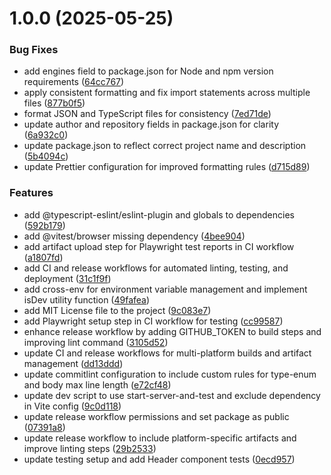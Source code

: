 # 1.0.0 (2025-05-25)

### Bug Fixes

- add engines field to package.json for Node and npm version requirements ([64cc767](https://github.com/BrainerVirus/electron-react-template/commit/64cc767c9449a14a1e0a6fb42546ee266dc2c703))
- apply consistent formatting and fix import statements across multiple files ([877b0f5](https://github.com/BrainerVirus/electron-react-template/commit/877b0f5cf822dfe9bf0e7c135e64f87966c44fa1))
- format JSON and TypeScript files for consistency ([7ed71de](https://github.com/BrainerVirus/electron-react-template/commit/7ed71dec753db4a35cb3f1636f2f7c1459054bb1))
- update author and repository fields in package.json for clarity ([6a932c0](https://github.com/BrainerVirus/electron-react-template/commit/6a932c05399040de849fc8fbd5e750621b6e35d7))
- update package.json to reflect correct project name and description ([5b4094c](https://github.com/BrainerVirus/electron-react-template/commit/5b4094c0a5af7e24af18d5635f59963f72bf56aa))
- update Prettier configuration for improved formatting rules ([d715d89](https://github.com/BrainerVirus/electron-react-template/commit/d715d89b2a0ed4df15e87405fbec747a3f2fd415))

### Features

- add @typescript-eslint/eslint-plugin and globals to dependencies ([592b179](https://github.com/BrainerVirus/electron-react-template/commit/592b179384ca1493fe21e7a5f9b20023134d315c))
- add @vitest/browser missing dependency ([4bee904](https://github.com/BrainerVirus/electron-react-template/commit/4bee90412a0025558f1fed22e0cee56e93685b0a))
- add artifact upload step for Playwright test reports in CI workflow ([a1807fd](https://github.com/BrainerVirus/electron-react-template/commit/a1807fd0f8614466df31415aff2d53f6b7279287))
- add CI and release workflows for automated linting, testing, and deployment ([31c1f9f](https://github.com/BrainerVirus/electron-react-template/commit/31c1f9fda601573f325e0075e4a4a3ee0da38a39))
- add cross-env for environment variable management and implement isDev utility function ([49fafea](https://github.com/BrainerVirus/electron-react-template/commit/49fafea1d10579952303197df1bb5ddd0ebfd783))
- add MIT License file to the project ([9c083e7](https://github.com/BrainerVirus/electron-react-template/commit/9c083e7aec33bf7545e576a438e0dd97d6306da9))
- add Playwright setup step in CI workflow for testing ([cc99587](https://github.com/BrainerVirus/electron-react-template/commit/cc99587143ea03ea38350b69201f9037460e8a3e))
- enhance release workflow by adding GITHUB_TOKEN to build steps and improving lint command ([3105d52](https://github.com/BrainerVirus/electron-react-template/commit/3105d5213b07217bf1d2fae8e99274e6d569c25f))
- update CI and release workflows for multi-platform builds and artifact management ([dd13ddd](https://github.com/BrainerVirus/electron-react-template/commit/dd13ddd347ae185eb44b974616217a959958e222))
- update commitlint configuration to include custom rules for type-enum and body max line length ([e72cf48](https://github.com/BrainerVirus/electron-react-template/commit/e72cf48096ac006d0e6d87e8d66a9503d23328ae))
- update dev script to use start-server-and-test and exclude dependency in Vite config ([9c0d118](https://github.com/BrainerVirus/electron-react-template/commit/9c0d118f3cb7dfbc505d26c204051feb4ae03d93))
- update release workflow permissions and set package as public ([07391a8](https://github.com/BrainerVirus/electron-react-template/commit/07391a824f993438d8ecfc0fd5847d7d3002d84a))
- update release workflow to include platform-specific artifacts and improve linting steps ([29b2533](https://github.com/BrainerVirus/electron-react-template/commit/29b2533e6887cebe8f2a3ca929c551427f0ca63b))
- update testing setup and add Header component tests ([0ecd957](https://github.com/BrainerVirus/electron-react-template/commit/0ecd957f5be5416d8364d6b68501416f32ba6936))
